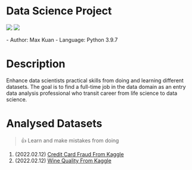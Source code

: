 # Data Science Project
<p>
	<img src="https://img.shields.io/badge/-python-61DAFB?logo=python">
	<img src="https://img.shields.io/github/license/WeiTaKuan/data_science_project">
</p>
- Author: Max Kuan
- Language: Python 3.9.7

# Description
Enhance data scientists practical skills from doing and learning different datasets. The goal is to find a full-time job in the data domain as an entry data analysis professional who transit career from life science to data science. 

# Analysed Datasets
>:thumbsup:
>Learn and make mistakes from doing
1. (2022.02.12) [Credit Card Fraud From Kaggle](https://github.com/WeiTaKuan/data_science_project/blob/main/CreditCardFraud/Exploratory_Data_Analysis.ipynb)
2. (2022.02.12) [Wine Quality From Kaggle](https://github.com/WeiTaKuan/data_science_project/blob/main/Wine%20Quality/Exploratory_Data_Analysis.ipynb)



